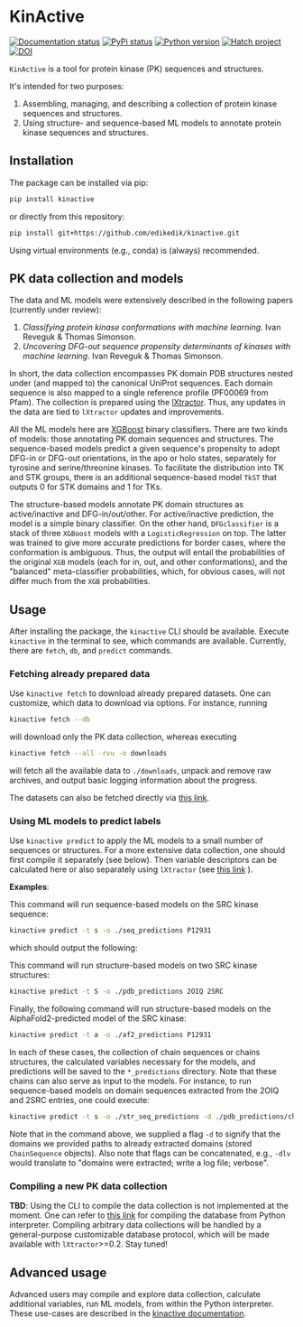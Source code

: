 # KinActive

[![Documentation status](https://readthedocs.org/projects/kinactive/badge/?version=latest)](https://kinactive.readthedocs.io/en/latest/?badge=latest)
[![PyPi status](https://img.shields.io/pypi/v/kinactive.svg)](https://pypi.org/project/kinactive)
[![Python version](https://img.shields.io/pypi/pyversions/kinactive.svg)](https://pypi.org/project/kinactive)
[![Hatch project](https://img.shields.io/badge/%F0%9F%A5%9A-Hatch-4051b5.svg)](https://github.com/pypa/hatch)
[![DOI](https://zenodo.org/badge/DOI/10.5281/zenodo.10256948.svg)](https://doi.org/10.5281/zenodo.10256948)

`KinActive` is a tool for protein kinase (PK) sequences and structures.

It's intended for two purposes:

1. Assembling, managing, and describing a collection of protein kinase sequences and
   structures.
2. Using structure- and sequence-based ML models to annotate protein kinase sequences
   and structures.

## Installation

The package can be installed via pip:

```bash
pip install kinactive
```

or directly from this repository:

```bash
pip install git+https://github.com/edikedik/kinactive.git
```

Using virtual environments (e.g., conda) is (always) recommended.

## PK data collection and models

The data and ML models were extensively described in the following papers (currently
under review):

1. _Classifying protein kinase conformations with machine learning_. Ivan Reveguk &
   Thomas Simonson.
2. _Uncovering DFG-out sequence propensity determinants of kinases with machine
   learning_. Ivan Reveguk & Thomas Simonson.

In short, the data collection encompasses PK domain PDB structures nested under (and
mapped to) the canonical UniProt sequences. Each domain sequence is also mapped to a
single reference profile (PF00069 from Pfam). The collection is prepared using the
[lXtractor](https://github.com/edikedik/lXtractor). Thus, any updates in the data are
tied to `lXtractor` updates and improvements.

All the ML models here are [XGBoost](https://xgboost.readthedocs.io/en/stable/) binary
classifiers. There are two kinds of models: those annotating PK domain sequences and
structures. The sequence-based models predict a given sequence's propensity to adopt
DFG-in or DFG-out orientations, in the apo or holo states, separately for tyrosine
and serine/threonine kinases. To facilitate the distribution into TK and STK groups,
there is an additional sequence-based model `TkST` that outputs 0 for STK domains and 1
for TKs.

The structure-based models annotate PK domain structures as active/inactive
and DFG-in/out/other. For active/inactive prediction, the model is a simple binary
classifier. On the other hand, `DFGclassifier` is a stack of three `XGBoost` models
with a `LogisticRegression` on top. The latter was trained to give more accurate
predictions for border cases, where the conformation is ambiguous. Thus, the output
will entail the probabilities of the original `XGB` models (each for in, out, and
other conformations), and the "balanced" meta-classifier probabilities, which, for
obvious cases, will not differ much from the `XGB` probabilities.

## Usage

After installing the package, the `kinactive` CLI should be available. Execute
`kinactive` in the terminal to see, which commands are available. Currently, there are
`fetch`, `db`, and `predict` commands.

### Fetching already prepared data

Use `kinactive fetch` to download already prepared datasets. One can customize, which
data to download via options. For instance, running 
```bash
kinactive fetch --db
```
will download only the PK data collection, whereas executing 
```bash
kinactive fetch --all -rvu -o downloads
```
will fetch all the available data to `./downloads`, unpack and remove raw archives, and
output basic logging information about the progress.

The datasets can also be fetched directly via 
[this link](https://zenodo.org/doi/10.5281/zenodo.10256947).

### Using ML models to predict labels

Use `kinactive predict` to apply the ML models to a small number of sequences
or structures. For a more extensive data collection, one should first compile it
separately (see below). Then variable descriptors can be calculated here or also
separately using `lXtractor` (see
[this link](https://kinactive.readthedocs.io/en/latest/notebooks/calculate_default_variables.html)
).

**Examples**:

This command will run sequence-based models on the SRC kinase sequence:

```bash
kinactive predict -t s -o ./seq_predictions P12931
```

which should output the following:

This command will run structure-based models on two SRC kinase structures:

```bash
kinactive predict -t S -o ./pdb_predictions 2OIQ 2SRC
```

Finally, the following command will run structure-based models on the
AlphaFold2-predicted model of the SRC kinase:

```bash
kinactive predict -t a -o ./af2_predictions P12931
```

In each of these cases, the collection of chain sequences or chains structures,
the calculated variables necessary for the models, and predictions will be saved
to the `*_predictions` directory. Note that these chains can also serve as input
to the models. For instance, to run sequence-based models on domain sequences
extracted from the 2OIQ and 2SRC entries, one could execute:

```bash
kinactive predict -t s -o ./str_seq_predictions -d ./pdb_predictions/chains/*/segments/*
```

Note that in the command above, we supplied a flag `-d` to signify that the domains we
provided paths to already extracted domains (stored `ChainSequence` objects). Also note
that flags can be concatenated, e.g., `-dlv` would translate to "domains were
extracted; write a log file; verbose".

### Compiling a new PK data collection

**TBD**: Using the CLI to compile the data collection is not implemented at the moment.
One can refer to
[this link](https://kinactive.readthedocs.io/en/latest/notebooks/build_raw_database.html)
for compiling the database from Python interpreter. Compiling arbitrary data collections
will be handled by a general-purpose customizable database protocol, which will be made
available with `lXtractor`>=0.2. Stay tuned!

## Advanced usage

Advanced users may compile and explore data collection, calculate additional variables, 
run ML models, from within the Python interpreter. These use-cases are described in the
[kinactive documentation](https://kinactive.readthedocs.io/en/latest/index.html).